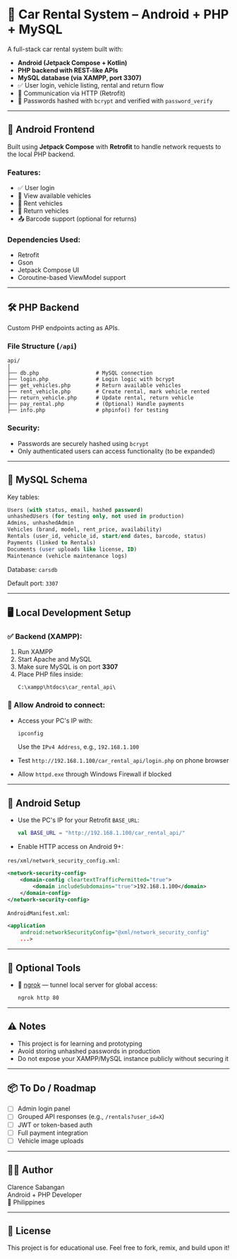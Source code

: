 
# 🚗 Car Rental System – Android + PHP + MySQL

A full-stack car rental system built with:

- **Android (Jetpack Compose + Kotlin)**
- **PHP backend with REST-like APIs**
- **MySQL database (via XAMPP, port 3307)**
- ✅ User login, vehicle listing, rental and return flow
- 📡 Communication via HTTP (Retrofit)
- 🔐 Passwords hashed with `bcrypt` and verified with `password_verify`

---

## 📱 Android Frontend

Built using **Jetpack Compose** with **Retrofit** to handle network requests to the local PHP backend.

### Features:
- ✅ User login
- 🚙 View available vehicles
- 📝 Rent vehicles
- 🧾 Return vehicles
- 📤 Barcode support (optional for returns)

### Dependencies Used:
- Retrofit
- Gson
- Jetpack Compose UI
- Coroutine-based ViewModel support

---

## 🛠️ PHP Backend

Custom PHP endpoints acting as APIs.

### File Structure (`/api`)
```
api/
│
├── db.php                  # MySQL connection
├── login.php               # Login logic with bcrypt
├── get_vehicles.php        # Return available vehicles
├── rent_vehicle.php        # Create rental, mark vehicle rented
├── return_vehicle.php      # Update rental, return vehicle
├── pay_rental.php          # (Optional) Handle payments
├── info.php                # phpinfo() for testing
```

### Security:
- Passwords are securely hashed using `bcrypt`
- Only authenticated users can access functionality (to be expanded)

---

## 🧩 MySQL Schema

Key tables:

```sql
Users (with status, email, hashed password)
unhashedUsers (for testing only, not used in production)
Admins, unhashedAdmin
Vehicles (brand, model, rent_price, availability)
Rentals (user_id, vehicle_id, start/end dates, barcode, status)
Payments (linked to Rentals)
Documents (user uploads like license, ID)
Maintenance (vehicle maintenance logs)
```

Database: `carsdb`

Default port: `3307`

---

## 🖥️ Local Development Setup

### ✅ Backend (XAMPP):

1. Run XAMPP
2. Start Apache and MySQL
3. Make sure MySQL is on port **3307**
4. Place PHP files inside:
   ```
   C:\xampp\htdocs\car_rental_api\
   ```

### 🔗 Allow Android to connect:

- Access your PC's IP with:
  ```bash
  ipconfig
  ```
  Use the `IPv4 Address`, e.g., `192.168.1.100`

- Test `http://192.168.1.100/car_rental_api/login.php` on phone browser

- Allow `httpd.exe` through Windows Firewall if blocked

---

## 📱 Android Setup

- Use the PC's IP for your Retrofit `BASE_URL`:
  ```kotlin
  val BASE_URL = "http://192.168.1.100/car_rental_api/"
  ```

- Enable HTTP access on Android 9+:

`res/xml/network_security_config.xml`:
```xml
<network-security-config>
    <domain-config cleartextTrafficPermitted="true">
        <domain includeSubdomains="true">192.168.1.100</domain>
    </domain-config>
</network-security-config>
```

`AndroidManifest.xml`:
```xml
<application
    android:networkSecurityConfig="@xml/network_security_config"
    ...>
```

---

## 🧪 Optional Tools

- 🔁 [ngrok](https://ngrok.com/) — tunnel local server for global access:
  ```bash
  ngrok http 80
  ```

---

## ⚠️ Notes

- This project is for learning and prototyping
- Avoid storing unhashed passwords in production
- Do not expose your XAMPP/MySQL instance publicly without securing it

---

## 📦 To Do / Roadmap

- [ ] Admin login panel
- [ ] Grouped API responses (e.g., `/rentals?user_id=X`)
- [ ] JWT or token-based auth
- [ ] Full payment integration
- [ ] Vehicle image uploads

---

## 👨‍💻 Author

Clarence Sabangan  
Android + PHP Developer  
📍 Philippines  

---

## 📄 License

This project is for educational use. Feel free to fork, remix, and build upon it!
